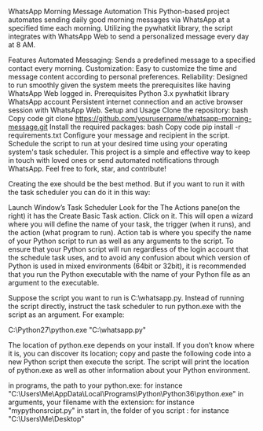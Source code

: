 WhatsApp Morning Message Automation
This Python-based project automates sending daily good morning messages via WhatsApp at a specified time each morning. Utilizing the pywhatkit library, the script integrates with WhatsApp Web to send a personalized message every day at 8 AM.

Features
Automated Messaging: Sends a predefined message to a specified contact every morning.
Customization: Easy to customize the time and message content according to personal preferences.
Reliability: Designed to run smoothly given the system meets the prerequisites like having WhatsApp Web logged in.
Prerequisites
Python 3.x
pywhatkit library
WhatsApp account
Persistent internet connection and an active browser session with WhatsApp Web.
Setup and Usage
Clone the repository:
bash
Copy code
git clone https://github.com/yourusername/whatsapp-morning-message.git
Install the required packages:
bash
Copy code
pip install -r requirements.txt
Configure your message and recipient in the script.
Schedule the script to run at your desired time using your operating system's task scheduler.
This project is a simple and effective way to keep in touch with loved ones or send automated notifications through WhatsApp. Feel free to fork, star, and contribute!




Creating the exe should be the best method. But if you want to run it with the task scheduler you can do it in this way:

Launch Window’s Task Scheduler
Look for the The Actions pane(on the right) it has the Create Basic Task action. Click on it.
This will open a wizard where you will define the name of your task, the trigger (when it runs), and the action (what program to run). Action tab is where you specify the name of your Python script to run as well as any arguments to the script.
To ensure that your Python script will run regardless of the login account that the schedule task uses, and to avoid any confusion about which version of Python is used in mixed environments (64bit or 32bit), it is recommended that you run the Python executable with the name of your Python file as an argument to the executable.

Suppose the script you want to run is C:\whatsapp.py. Instead of running the script directly, instruct the task scheduler to run python.exe with the script as an argument. For example:

C:\Python27\python.exe "C:\whatsapp.py"

The location of python.exe depends on your install. If you don’t know where it is, you can discover its location; copy and paste the following code into a new Python script then execute the script. The script will print the location of python.exe as well as other information about your Python environment.

in programs, the path to your python.exe: for instance "C:\Users\Me\AppData\Local\Programs\Python\Python36\python.exe"
in arguments, your filename with the extension: for instance "mypythonsrcipt.py"
in start in, the folder of you script : for instance "C:\Users\Me\Desktop\"


